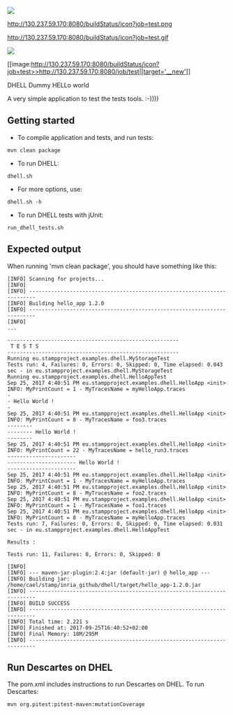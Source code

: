 
![](http://130.237.59.170:8080/buildStatus/icon?job=test&.png)

http://130.237.59.170:8080/buildStatus/icon?job=test.png

http://130.237.59.170:8080/buildStatus/icon?job=test.gif

<a href='http://130.237.59.170:8080/job/test'><img src='http://130.237.59.170:8080/buildStatus/icon?job=test'></a>

[[image:http://130.237.59.170:8080/buildStatus/icon?job=test>>http://130.237.59.170:8080/job/test||target='__new']]

DHELL
Dummy HELLo world

A very simple application to test the tests tools. :-))))

Getting started
----------------
* To compile application and tests, and run tests:
```
mvn clean package
```

* To run DHELL:
```
dhell.sh
```

* For more options, use:
```
dhell.sh -h
```

* To run DHELL tests with jUnit:
```
run_dhell_tests.sh
```

Expected output
----------------
When running 'mvn clean package', you should have something like this:
```
[INFO] Scanning for projects...
[INFO]
[INFO] ------------------------------------------------------------------------
[INFO] Building hello_app 1.2.0
[INFO] ------------------------------------------------------------------------
[INFO]
...

-------------------------------------------------------
 T E S T S
-------------------------------------------------------
Running eu.stampproject.examples.dhell.MyStorageTest
Tests run: 4, Failures: 0, Errors: 0, Skipped: 0, Time elapsed: 0.043 sec - in eu.stampproject.examples.dhell.MyStorageTest
Running eu.stampproject.examples.dhell.HelloAppTest
Sep 25, 2017 4:40:51 PM eu.stampproject.examples.dhell.HelloApp <init>
INFO: MyPrintCount = 1 - MyTracesName = myHelloApp.traces
-
- Hello World !
-
Sep 25, 2017 4:40:51 PM eu.stampproject.examples.dhell.HelloApp <init>
INFO: MyPrintCount = 8 - MyTracesName = foo3.traces
--------
-------- Hello World !
--------
Sep 25, 2017 4:40:51 PM eu.stampproject.examples.dhell.HelloApp <init>
INFO: MyPrintCount = 22 - MyTracesName = hello_run3.traces
----------------------
---------------------- Hello World !
----------------------
Sep 25, 2017 4:40:51 PM eu.stampproject.examples.dhell.HelloApp <init>
INFO: MyPrintCount = 1 - MyTracesName = myHelloApp.traces
Sep 25, 2017 4:40:51 PM eu.stampproject.examples.dhell.HelloApp <init>
INFO: MyPrintCount = 8 - MyTracesName = foo2.traces
Sep 25, 2017 4:40:51 PM eu.stampproject.examples.dhell.HelloApp <init>
INFO: MyPrintCount = 1 - MyTracesName = foo1.traces
Sep 25, 2017 4:40:51 PM eu.stampproject.examples.dhell.HelloApp <init>
INFO: MyPrintCount = 8 - MyTracesName = myHelloApp.traces
Tests run: 7, Failures: 0, Errors: 0, Skipped: 0, Time elapsed: 0.031 sec - in eu.stampproject.examples.dhell.HelloAppTest

Results :

Tests run: 11, Failures: 0, Errors: 0, Skipped: 0

[INFO]
[INFO] --- maven-jar-plugin:2.4:jar (default-jar) @ hello_app ---
[INFO] Building jar: /home/cael/stamp/inria_github/dhell/target/hello_app-1.2.0.jar
[INFO] ------------------------------------------------------------------------
[INFO] BUILD SUCCESS
[INFO] ------------------------------------------------------------------------
[INFO] Total time: 2.221 s
[INFO] Finished at: 2017-09-25T16:40:52+02:00
[INFO] Final Memory: 18M/295M
[INFO] ------------------------------------------------------------------------
```


Run Descartes on DHEL
---------------------
The pom.xml includes instructions to run Descartes on DHEL. To run Descartes:
```
mvn org.pitest:pitest-maven:mutationCoverage
```
